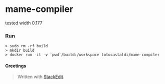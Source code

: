 mame-compiler
=============

tested width 0.177

### Run

	> sudo rm -rf build
	> mkdir build
	> docker run -it -v `pwd`/build:/workspace totocastaldi/mame-compiler


#### Greetings

> Written with [StackEdit](https://stackedit.io/).
